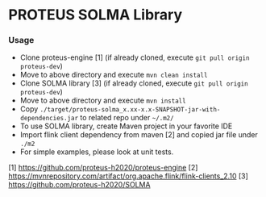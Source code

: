 # PROTEUS SOLMA Library

### Usage
- Clone proteus-engine [1] (if already cloned, execute ``` git pull origin proteus-dev ```)
- Move to above directory and execute ``` mvn clean install ```
- Clone SOLMA library [3] (if already cloned, execute ``` git pull origin proteus-dev ```)
- Move to above directory and execute ``` mvn install ```
- Copy ``` ./target/proteus-solma_x.xx-x.x-SNAPSHOT-jar-with-dependencies.jar ``` to related repo under ``` ~/.m2/ ```
- To use SOLMA library, create Maven project in your favorite IDE
- Import flink client dependency from maven [2] and copied jar file under ``` ./m2 ```
- For simple examples, please look at unit tests.



[1] https://github.com/proteus-h2020/proteus-engine
[2] https://mvnrepository.com/artifact/org.apache.flink/flink-clients_2.10
[3] https://github.com/proteus-h2020/SOLMA
